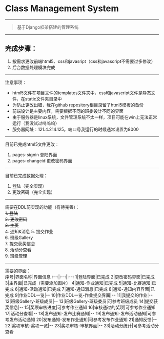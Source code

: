 # Class Management System
----
> 基于Django框架搭建的管理系统

----
## 完成步骤：
1. 按需求更改前端html5、css和javasript（css和javascript不需要过多修改）
2. 后台数据处理模块完成

----
注意事项：
* html5文件在项目文件的templates文件夹中，css和javascript文件是静态文件，在static文件夹目录中
* 为防止更改出错，我在github repository根目录留了html5模板的备份
* 前端设计是主要内容，需要根据不同的班委设计不同的界面
* 由于服务器是linux系统，文件管理系统不太一样，项目可能在win上无法正常运行（我没试过呜呜呜）
* 服务器网址：121.4.214.125，端口号我运行的时候通常设置为8000

----
目前已完成html5文件更改：
1. pages-signin 登陆界面
2. pages-changeid 更改密码界面

----
目前已完成数据处理：
1. 登陆（完全实现）
2. 更改密码（完全实现）

----
需要在DDL前实现的功能（有待完善）：  
~~1. 登陆~~  
~~2. 更改密码~~  
~~3. 主页~~  
4. 通知&消息
5. 提交作业  
6. 班级Gallery  
7. 提交获奖信息  
8. 活动分查看  
9. 班级管理  

----
需要的界面：  
序号|界面名称|界面信息
:--:|:--:|:--:
1|登陆界面|已完成
2|更改密码界面|已完成
3|主界面|已完成（需要添加图片）
4|通知-作业通知|已完成
5|通知-比赛通知|已完成
6|通知-活动通知|已完成
7|通知-通知消息|已完成
8|通知-通知内容界面|已完成
9|作业DDL一览|--
10|作业DDL一览-作业提交界面|--
11|我提交的作业|--
12|班级Gallery-班级成员|--
13|班级Gallery-班级委员|可参考班级成员
14|提交获奖信息|--
15|奖项审核进度|可参考作业通知
16|审核通过的奖项|可参考作业通知
17|活动分查看|--
18|发布通知-发布比赛通知|--
19|发布通知-发布活动通知|可参考发布活动通知
20|发布通知-发布作业通知|可参考发布作业通知
21|通知反馈|--
22|奖项审核-奖项一览|--
23|奖项审核-审核界面|--
23|活动分统计|可参考活动分查看
